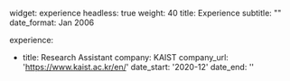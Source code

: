 widget: experience
headless: true
weight: 40
title: Experience
subtitle: ""
date_format: Jan 2006

experience:
  - title: Research Assistant
    company: KAIST
	company_url: 'https://www.kaist.ac.kr/en/'
	date_start: '2020-12'
	date_end: ''
